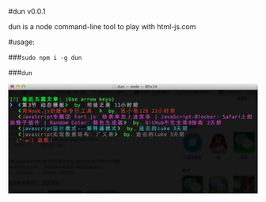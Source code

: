 #dun v0.0.1

dun is a node command-line tool to play with html-js.com  

#usage:

###`sudo npm i -g dun`   


###`dun`

![屏幕截图1](./assets/screen.png)